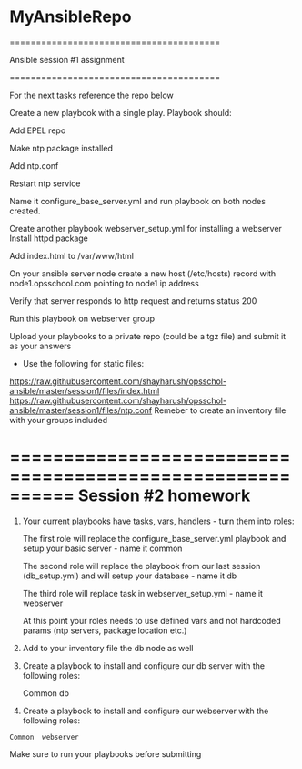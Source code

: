 # MyAnsibleRepo

========================================

Ansible session #1 assignment

========================================


For the next tasks reference the repo below


Create a new playbook with a single play. Playbook should:

Add EPEL repo 

Make ntp package installed

Add ntp.conf

Restart ntp service 

Name it configure_base_server.yml and run playbook on both nodes created. 


Create another playbook webserver_setup.yml  for installing a webserver Install httpd package

Add index.html to /var/www/html 

On your ansible server node create a new host (/etc/hosts) record with node1.opsschool.com pointing to node1 ip address

Verify that server responds to http request and returns status 200

Run this playbook on webserver group


Upload your playbooks to a private repo (could be a tgz file) and submit it as your answers


* Use the following for static files:

https://raw.githubusercontent.com/shayharush/opsschol-ansible/master/session1/files/index.html
https://raw.githubusercontent.com/shayharush/opsschol-ansible/master/session1/files/ntp.conf
Remeber to create an inventory file with your groups included

==========================================================
Session #2 homework
==========================================================

1. Your current playbooks have tasks, vars, handlers - turn them into roles:

    The first role will replace the configure_base_server.yml playbook and setup your basic server - name it common

    The second role will replace the playbook from our last session (db_setup.yml) and will setup your database  - name it db

    The third role will replace task in webserver_setup.yml - name it webserver

    At this point your roles needs to use defined vars and not hardcoded params (ntp servers, package location etc.)

2.  Add to your  inventory file the db node as well

3.  Create a playbook to install and configure our db server with the following roles:

    Common  db

   4. Create a playbook to install and configure our webserver with the following roles:


    Common  webserver


Make sure to run your playbooks before submitting
